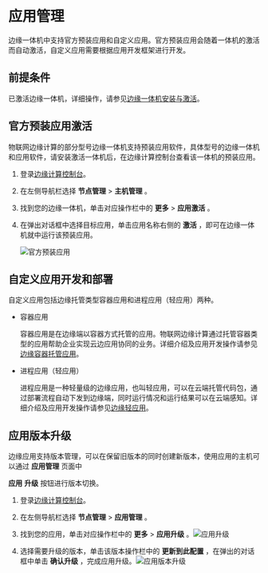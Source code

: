 应用管理 
=========================

边缘一体机中支持官方预装应用和自定义应用。官方预装应用会随着一体机的激活而自动激活，自定义应用需要根据应用开发框架进行开发。

前提条件 
-------------------------

已激活边缘一体机，详细操作，请参见[边缘一体机安装与激活](/cn.zh-CN/物联网边缘计算（新版本）/安装激活/边缘一体机安装与激活.md)。

官方预装应用激活 
-----------------------------

物联网边缘计算的部分型号边缘一体机支持预装应用软件，具体型号的边缘一体机和应用软件，请安装激活一体机后，在边缘计算控制台查看该一体机的预装应用。

1. 登录[边缘计算控制台](https://iotedge.console.aliyun.com)。

   

2. 在左侧导航栏选择 **节点管理** \> **主机管理** 。

   

3. 找到您的边缘一体机，单击对应操作栏中的 **更多** \> **应用激活** 。

   

4. 在弹出对话框中选择目标应用，单击应用名称右侧的 **激活** ，即可在边缘一体机就中运行该预装应用。

   ![官方预装应用](https://static-aliyun-doc.oss-accelerate.aliyuncs.com/assets/img/zh-CN/1919049061/p175771.png)
   




自定义应用开发和部署 
-------------------------------

自定义应用包括边缘托管类型容器应用和进程应用（轻应用）两种。

* 容器应用

  容器应用是在边缘端以容器方式托管的应用。物联网边缘计算通过托管容器类型的应用帮助企业实现云边应用协同的业务。详细介绍及应用开发操作请参见[边缘容器托管应用]()。
  

* 进程应用（轻应用）

  进程应用是一种轻量级的边缘应用，也叫轻应用，可以在云端托管代码包，通过部署流程自动下发到边缘端，同时运行情况和运行结果可以在云端感知。详细介绍及应用开发操作请参见[边缘轻应用]()。
  




应用版本升级 
---------------------------

边缘应用支持版本管理，可以在保留旧版本的同时创建新版本，使用应用的主机可以通过 **应用管理** 页面中

**应用** **升级** 按钮进行版本切换。

1. 登录[边缘计算控制台](https://iotedge.console.aliyun.com)。

   

2. 在左侧导航栏选择 **节点管理** \> **应用管理** 。

   

3. 找到您的应用，单击对应操作栏中的 **更多** \> **应用升级** 。![应用升级](https://static-aliyun-doc.oss-accelerate.aliyuncs.com/assets/img/zh-CN/5506073161/p241262.png)

   

4. 选择需要升级的版本，单击该版本操作栏中的 **更新到此配置** ，在弹出的对话框中单击 **确认升级** ，完成应用升级。![应用版本升级](https://static-aliyun-doc.oss-accelerate.aliyuncs.com/assets/img/zh-CN/5506073161/p241282.png)

   



